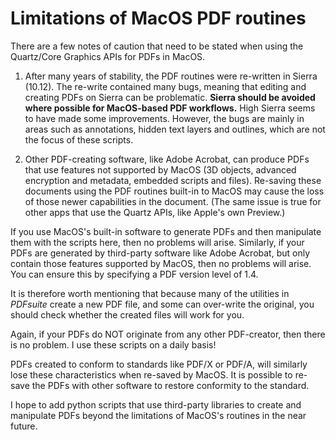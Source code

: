 # Limitations of MacOS PDF routines

There are a few notes of caution that need to be stated when using the Quartz/Core Graphics APIs for PDFs in MacOS.

1. After many years of stability, the PDF routines were re-written in Sierra (10.12). The re-write contained many bugs, meaning that editing and creating PDFs on Sierra can be problematic. **Sierra should be avoided where possible for MacOS-based PDF workflows.** High Sierra seems to have made some improvements. However, the bugs are mainly in areas such as annotations, hidden text layers and outlines, which are not the focus of these scripts.

2. Other PDF-creating software, like Adobe Acrobat, can produce PDFs that use features not supported by MacOS (3D objects, advanced encryption and metadata, embedded scripts and files). Re-saving these documents using the PDF routines built-in to MacOS may cause the loss of those newer capabilities in the document. (The same issue is true for other apps that use the Quartz APIs, like Apple's own Preview.)

If you use MacOS's built-in software to generate PDFs and then manipulate them with the scripts here, then no problems will arise. Similarly, if your PDFs are generated by third-party software like Adobe Acrobat, but only contain those features supported by MacOS, then no problems will arise. You can ensure this by specifying a PDF version level of 1.4. 

It is therefore worth mentioning that because many of the utilities in _PDFsuite_ create a new PDF file, and some can over-write the original, you should check whether the created files will work for you. 

Again, if your PDFs do NOT originate from any other PDF-creator, then there is no problem. I use these scripts on a daily basis!

PDFs created to conform to standards like PDF/X or PDF/A, will similarly lose these characteristics when re-saved by MacOS. It is possible to re-save the PDFs with other software to restore conformity to the standard.

I hope to add python scripts that use third-party libraries to create and manipulate PDFs beyond the limitations of MacOS's routines in the near future.
